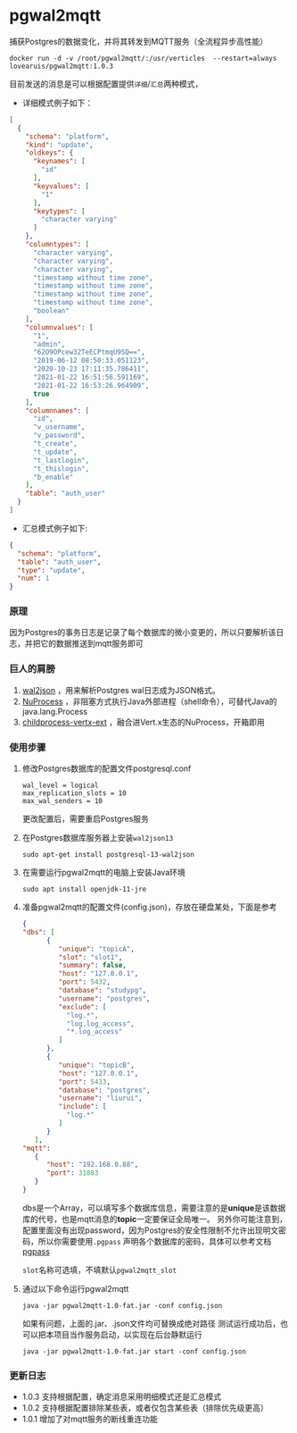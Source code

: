 # pgwal2mqtt

捕获Postgres的数据变化，并将其转发到MQTT服务（全流程异步高性能）

`docker run -d -v /root/pgwal2mqtt/:/usr/verticles  --restart=always  lovearuis/pgwal2mqtt:1.0.3`

目前发送的消息是可以根据配置提供`详细`/`汇总`两种模式，

* 详细模式例子如下：

```json
[
  {
    "schema": "platform",
    "kind": "update",
    "oldkeys": {
      "keynames": [
        "id"
      ],
      "keyvalues": [
        "1"
      ],
      "keytypes": [
        "character varying"
      ]
    },
    "columntypes": [
      "character varying",
      "character varying",
      "character varying",
      "timestamp without time zone",
      "timestamp without time zone",
      "timestamp without time zone",
      "timestamp without time zone",
      "boolean"
    ],
    "columnvalues": [
      "1",
      "admin",
      "62O9OPcew32TeECPtmqU9SQ==",
      "2019-06-12 08:50:33.051123",
      "2020-10-23 17:11:35.786411",
      "2021-01-22 16:51:56.591169",
      "2021-01-22 16:53:26.964909",
      true
    ],
    "columnnames": [
      "id",
      "v_username",
      "v_password",
      "t_create",
      "t_update",
      "t_lastlogin",
      "t_thislogin",
      "b_enable"
    ],
    "table": "auth_user"
  }
]
```

* 汇总模式例子如下:

```json
{
  "schema": "platform",
  "table": "auth_user",
  "type": "update",
  "num": 1
}
```

### 原理

因为Postgres的事务日志是记录了每个数据库的微小变更的，所以只要解析该日志，并把它的数据推送到mqtt服务即可

### 巨人的肩膀

1. [wal2json](https://github.com/eulerto/wal2json) ，用来解析Postgres wal日志成为JSON格式。
2. [NuProcess](https://github.com/brettwooldridge/NuProcess) ，非阻塞方式执行Java外部进程（shell命令），可替代Java的java.lang.Process
3. [childprocess-vertx-ext](https://github.com/vietj/childprocess-vertx-ext) ，融合进Vert.x生态的NuProcess，开箱即用

### 使用步骤

1. 修改Postgres数据库的配置文件postgresql.conf

    ```shell
    wal_level = logical
    max_replication_slots = 10
    max_wal_senders = 10
    ```
   更改配置后，需要重启Postgres服务

2. 在Postgres数据库服务器上安装`wal2json13`

    ```shell
    sudo apt-get install postgresql-13-wal2json
    ```

3. 在需要运行pgwal2mqtt的电脑上安装Java环境

   ```shell
   sudo apt install openjdk-11-jre
   ```

4. 准备pgwal2mqtt的配置文件(config.json)，存放在硬盘某处，下面是参考

   ```json
   {
   "dbs": [
         {
            "unique": "topicA",
            "slot": "slot1",
            "summary": false,
            "host": "127.0.0.1",
            "port": 5432,
            "database": "studypg",
            "username": "postgres",
            "exclude": [
              "log.*",
              "log.log_access",
              "*.log_access"
            ]
         },
         {
            "unique": "topicB",
            "host": "127.0.0.1",
            "port": 5433,
            "database": "postgres",
            "username": "liurui",
            "include": [
              "log.*"
            ]
         }
      ],
   "mqtt": 
      {
         "host": "192.168.0.88",
         "port": 31883
      }
   }
   ```

   dbs是一个Array，可以填写多个数据库信息，需要注意的是**unique**是该数据库的代号，也是mqtt消息的**topic**一定要保证全局唯一。
   另外你可能注意到，配置里面没有出现password，因为Postgres的安全性限制不允许出现明文密码，所以你需要使用`.pgpass`
   声明各个数据库的密码，具体可以参考文档[pgpass](http://postgres.cn/docs/13/libpq-pgpass.html)

   `slot`名称可选填，不填默认`pgwal2mqtt_slot`

5. 通过以下命令运行pgwal2mqtt

   ```shell
   java -jar pgwal2mqtt-1.0-fat.jar -conf config.json
   ```

   如果有问题，上面的.jar、.json文件均可替换成绝对路径 测试运行成功后，也可以把本项目当作服务启动，以实现在后台静默运行

   ```shell
   java -jar pgwal2mqtt-1.0-fat.jar start -conf config.json
   ```

### 更新日志

* 1.0.3 支持根据配置，确定消息采用明细模式还是汇总模式
* 1.0.2 支持根据配置排除某些表，或者仅包含某些表（排除优先级更高）
* 1.0.1 增加了对mqtt服务的断线重连功能
